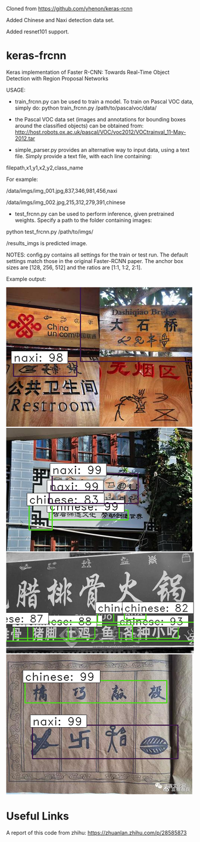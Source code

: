 Cloned from https://github.com/yhenon/keras-rcnn

Added Chinese and Naxi detection data set.

Added resnet101 support.

# keras-frcnn
Keras implementation of Faster R-CNN: Towards Real-Time Object Detection with Region Proposal Networks

USAGE:
- train_frcnn.py can be used to train a model. To train on Pascal VOC data, simply do:
python train_frcnn.py /path/to/pascalvoc/data/
- the Pascal VOC data set (images and annotations for bounding boxes around the classified objects) can be obtained from: http://host.robots.ox.ac.uk/pascal/VOC/voc2012/VOCtrainval_11-May-2012.tar

- simple_parser.py provides an alternative way to input data, using a text file. Simply provide a text file, with each
line containing:

filepath,x1,y1,x2,y2,class_name

For example:

/data/imgs/img_001.jpg,837,346,981,456,naxi

/data/imgs/img_002.jpg,215,312,279,391,chinese

- test_frcnn.py can be used to perform inference, given pretrained weights. Specify a path to the folder containing
images:

python test_frcnn.py /path/to/imgs/

/results_imgs is predicted image.

NOTES:
config.py contains all settings for the train or test run. The default settings match those in the original Faster-RCNN
paper. The anchor box sizes are [128, 256, 512] and the ratios are [1:1, 1:2, 2:1].

Example output:

![ex1](https://github.com/yddcode/Faster-RCNN-Keras/blob/main/results_imgs/0.png)
![ex2](https://github.com/yddcode/Faster-RCNN-Keras/blob/main/results_imgs/1.png)
![ex3](https://github.com/yddcode/Faster-RCNN-Keras/blob/main/results_imgs/2.png)
![ex4](https://github.com/yddcode/Faster-RCNN-Keras/blob/main/results_imgs/3.png)

# Useful Links
A report of this code from zhihu: https://zhuanlan.zhihu.com/p/28585873
